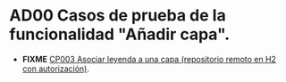 # AD00 Casos de prueba de la funcionalidad "Añadir capa".

* **FIXME** [CP003 Asociar leyenda a una capa (repositorio remoto en H2 con autorización)](CP003/testVC00RE00CP003.md).
